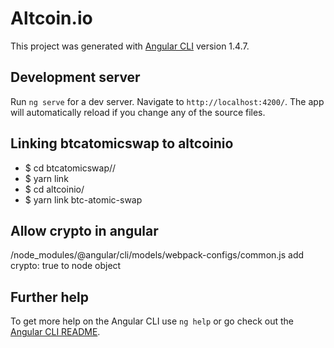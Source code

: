 # Altcoin.io

This project was generated with [Angular CLI](https://github.com/angular/angular-cli) version 1.4.7.

## Development server

Run `ng serve` for a dev server. Navigate to `http://localhost:4200/`. The app will automatically reload if you change any of the source files.

## Linking btcatomicswap to altcoinio

* $ cd btcatomicswap//
* $ yarn link
* $ cd altcoinio/
* $ yarn link btc-atomic-swap

## Allow crypto in angular
/node_modules/@angular/cli/models/webpack-configs/common.js
add crypto: true to node object

## Further help

To get more help on the Angular CLI use `ng help` or go check out the [Angular CLI README](https://github.com/angular/angular-cli/blob/master/README.md).
